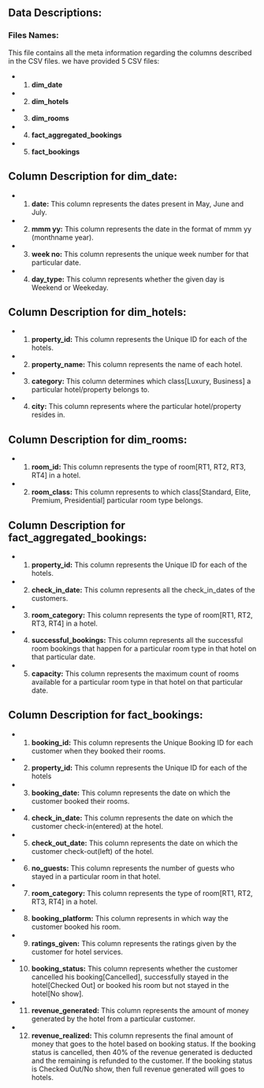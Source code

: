 ## Data Descriptions:

### Files Names:
This file contains all the meta information regarding the columns described in the CSV files. we have provided 5 CSV files:
* 1. **dim_date**
* 2. **dim_hotels**
* 3. **dim_rooms**
* 4. **fact_aggregated_bookings**
* 5. **fact_bookings**


## Column Description for dim_date:
* 1. **date:** This column represents the dates present in May, June and July.
* 2. **mmm yy:** This column represents the date in the format of mmm yy (monthname year).
* 3. **week no:** This column represents the unique week number for that particular date.
* 4. **day_type:** This column represents whether the given day is Weekend or Weekeday.



## Column Description for dim_hotels:
* 1. **property_id:** This column represents the Unique ID for each of the hotels.
* 2. **property_name:** This column represents the name of each hotel.
* 3. **category:** This column determines which class[Luxury, Business] a particular hotel/property belongs to. 
* 4. **city:** This column represents where the particular hotel/property resides in.



## Column Description for dim_rooms:
* 1. **room_id:** This column represents the type of room[RT1, RT2, RT3, RT4] in a hotel.
* 2. **room_class:** This column represents to which class[Standard, Elite, Premium, Presidential] particular room type belongs.


## Column Description for fact_aggregated_bookings:
* 1. **property_id:** This column represents the Unique ID for each of the hotels.
* 2. **check_in_date:** This column represents all the check_in_dates of the customers.
* 3. **room_category:** This column represents the type of room[RT1, RT2, RT3, RT4] in a hotel.
* 4. **successful_bookings:** This column represents all the successful room bookings that happen for a particular room type in that hotel on that particular date.
* 5. **capacity:** This column represents the maximum count of rooms available for a particular room type in that hotel on that particular date.



## Column Description for fact_bookings:
* 1. **booking_id:** This column represents the Unique Booking ID for each customer when they booked their rooms.
* 2. **property_id:** This column represents the Unique ID for each of the hotels
* 3. **booking_date:** This column represents the date on which the customer booked their rooms.
* 4. **check_in_date:** This column represents the date on which the customer check-in(entered) at the hotel.
* 5. **check_out_date:** This column represents the date on which the customer check-out(left) of the hotel.
* 6. **no_guests:** This column represents the number of guests who stayed in a particular room in that hotel.
* 7. **room_category:** This column represents the type of room[RT1, RT2, RT3, RT4] in a hotel.
* 8. **booking_platform:** This column represents in which way the customer booked his room.
* 9. **ratings_given:** This column represents the ratings given by the customer for hotel services.
* 10. **booking_status:** This column represents whether the customer cancelled his booking[Cancelled], successfully stayed in the hotel[Checked Out] or 
		    booked his room but not stayed in the hotel[No show].
* 11. **revenue_generated:** This column represents the amount of money generated by the hotel from a particular customer.
* 12. **revenue_realized:** This column represents the final amount of money that goes to the hotel based on booking status. 
		      If the booking status is cancelled, then 40% of the revenue generated is deducted and the remaining is refunded to the customer. 
		      If the booking status is Checked Out/No show, then full revenue generated will goes to hotels.




